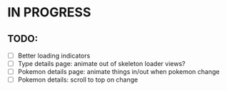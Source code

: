 # IN PROGRESS

## TODO:
- [ ] Better loading indicators 
- [ ] Type details page: animate out of skeleton loader views?
- [ ] Pokemon details page: animate things in/out when pokemon change
- [ ] Pokemon details: scroll to top on change
